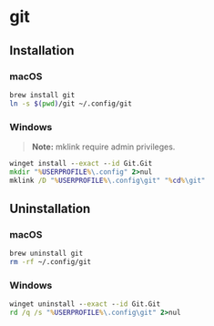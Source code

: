 # git

## Installation

### macOS

```bash
brew install git
ln -s $(pwd)/git ~/.config/git
```

### Windows

> **Note:** mklink require admin privileges.

```bat
winget install --exact --id Git.Git
mkdir "%USERPROFILE%\.config" 2>nul
mklink /D "%USERPROFILE%\.config\git" "%cd%\git"
```

</details>

## Uninstallation

### macOS

```bash
brew uninstall git
rm -rf ~/.config/git
```

### Windows

```bat
winget uninstall --exact --id Git.Git
rd /q /s "%USERPROFILE%\.config\git" 2>nul
```

